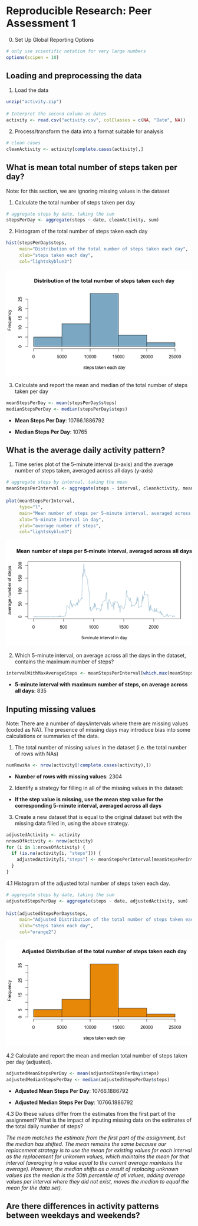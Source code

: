 # Reproducible Research: Peer Assessment 1

0. Set Up Global Reporting Options

```r
# only use scientific notation for very large numbers
options(scipen = 10)
```

## Loading and preprocessing the data

1. Load the data

```r
unzip("activity.zip")

# Interpret the second column as dates
activity <- read.csv("activity.csv", colClasses = c(NA, "Date", NA))
```

2. Process/transform the data into a format suitable for analysis

```r
# clean cases
cleanActivity <- activity[complete.cases(activity),]
```

## What is mean total number of steps taken per day?

Note: for this section, we are ignoring missing values in the dataset

1. Calculate the total number of steps taken per day

```r
# aggregate steps by date, taking the sum
stepsPerDay <- aggregate(steps ~ date, cleanActivity, sum)
```

2. Histogram of the total number of steps taken each day

```r
hist(stepsPerDay$steps, 
     main="Distribution of the total number of steps taken each day",
     xlab="steps taken each day",
     col="lightskyblue3")
```

![](PA1_template_files/figure-html/unnamed-chunk-5-1.png) 

3. Calculate and report the mean and median of the total number of steps taken per day

```r
meanStepsPerDay <- mean(stepsPerDay$steps)
medianStepsPerDay <- median(stepsPerDay$steps)
```
* __Mean Steps Per Day__:   10766.1886792

* __Median Steps Per Day__: 10765

## What is the average daily activity pattern?

1. Time series plot of the 5-minute interval (x-axis) and the average number of steps taken, averaged across all days (y-axis)

```r
# aggregate steps by interval, taking the mean
meanStepsPerInterval <- aggregate(steps ~ interval, cleanActivity, mean)

plot(meanStepsPerInterval,
     type="l",
     main="Mean number of steps per 5-minute interval, averaged across all days",
     xlab="5-minute interval in day",
     ylab="average number of steps",
     col="lightskyblue3")
```

![](PA1_template_files/figure-html/unnamed-chunk-7-1.png) 

2. Which 5-minute interval, on average across all the days in the dataset, contains the maximum number of steps?

```r
intervalWithMaxAverageSteps <- meanStepsPerInterval[which.max(meanStepsPerInterval$steps),]$interval
```
* __5-minute interval with maximum number of steps, on average across all days__:   835

## Inputing missing values

Note: There are a number of days/intervals where there are missing values (coded as NA). The presence of missing days may introduce bias into some calculations or summaries of the data.

1. The total number of missing values in the dataset (i.e. the total number of rows with NAs)


```r
numRowsNa <- nrow(activity[!complete.cases(activity),])
```
* __Number of rows with missing values__:   2304

2. Identify a strategy for filling in all of the missing values in the dataset:

* __If the step value is missing, use the mean step value for the corresponding 5-minute interval, averaged across all days__

3. Create a new dataset that is equal to the original dataset but with the missing data filled in, using the above strategy.


```r
adjustedActivity <- activity
nrowsOfActivity <- nrow(activity)
for (i in 1:nrowsOfActivity) {
  if (is.na(activity[i, "steps"])) {
    adjustedActivity[i,"steps"] <- meanStepsPerInterval[meanStepsPerInterval$interval==activity[i, "interval"],"steps"]
  }
}
```

4.1 Histogram of the adjusted total number of steps taken each day.


```r
# aggregate steps by date, taking the sum
adjustedStepsPerDay <- aggregate(steps ~ date, adjustedActivity, sum)

hist(adjustedStepsPerDay$steps, 
     main="Adjusted Distribution of the total number of steps taken each day",
     xlab="steps taken each day",
     col="orange2")
```

![](PA1_template_files/figure-html/unnamed-chunk-11-1.png) 

4.2 Calculate and report the mean and median total number of steps taken per day (adjusted).

```r
adjustedMeanStepsPerDay <- mean(adjustedStepsPerDay$steps)
adjustedMedianStepsPerDay <- median(adjustedStepsPerDay$steps)
```
* __Adjusted Mean Steps Per Day__:   10766.1886792

* __Adjusted Median Steps Per Day__: 10766.1886792

4.3 Do these values differ from the estimates from the first part of the assignment? What is the impact of inputing missing data on the estimates of the total daily number of steps?

_The mean matches the estimate from the first part of the assignment, but the median has shifted.  The mean remains the same because our replacement strategy is to use the mean for existing values for each interval as the replacement for unkonwn values, which maintains the mean for that interval (averaging in a value equal to the current average maintains the average).  However, the median shifts as a result of replacing unknown values (as the median is the 50th percentile of all values, adding average values per interval where they did not exist, moves the median to equal the mean for the data set)._

## Are there differences in activity patterns between weekdays and weekends?
